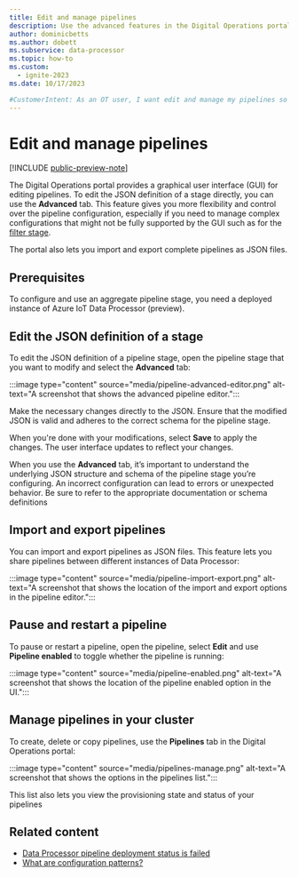 ```yaml
---
title: Edit and manage pipelines
description: Use the advanced features in the Digital Operations portal to edit pipelines and import and export pipelines.
author: dominicbetts
ms.author: dobett
ms.subservice: data-processor
ms.topic: how-to
ms.custom:
  - ignite-2023
ms.date: 10/17/2023

#CustomerIntent: As an OT user, I want edit and manage my pipelines so that I have greater flexibility in advanced editing capabilities.
---
```


# Edit and manage pipelines

[!INCLUDE [public-preview-note](../includes/public-preview-note.md)]

The Digital Operations portal provides a graphical user interface (GUI) for editing pipelines. To edit the JSON definition of a stage directly, you can use the **Advanced** tab. This feature gives you more flexibility and control over the pipeline configuration, especially if you need to manage complex configurations that might not be fully supported by the GUI such as for the [filter stage](howto-configure-filter-stage.md).

The portal also lets you import and export complete pipelines as JSON files.

## Prerequisites

To configure and use an aggregate pipeline stage, you need a deployed instance of Azure IoT Data Processor (preview).

## Edit the JSON definition of a stage

To edit the JSON definition of a pipeline stage, open the pipeline stage that you want to modify and select the **Advanced** tab:

:::image type="content" source="media/pipeline-advanced-editor.png" alt-text="A screenshot that shows the advanced pipeline editor.":::

Make the necessary changes directly to the JSON. Ensure that the modified JSON is valid and adheres to the correct schema for the pipeline stage.

When you're done with your modifications, select **Save** to apply the changes. The user interface updates to reflect your changes.

When you use the **Advanced** tab, it’s important to understand the underlying JSON structure and schema of the pipeline stage you’re configuring. An incorrect configuration can lead to errors or unexpected behavior. Be sure to refer to the appropriate documentation or schema definitions

## Import and export pipelines

You can import and export pipelines as JSON files. This feature lets you share pipelines between different instances of Data Processor:

:::image type="content" source="media/pipeline-import-export.png" alt-text="A screenshot that shows the location of the import and export options in the pipeline editor.":::

## Pause and restart a pipeline

To pause or restart a pipeline, open the pipeline, select **Edit** and use **Pipeline enabled** to toggle whether the pipeline is running:

:::image type="content" source="media/pipeline-enabled.png" alt-text="A screenshot that shows the location of the pipeline enabled option in the UI.":::

## Manage pipelines in your cluster

To create, delete or copy pipelines, use the **Pipelines** tab in the Digital Operations portal:

:::image type="content" source="media/pipelines-manage.png" alt-text="A screenshot that shows the options in the pipelines list.":::

This list also lets you view the provisioning state and status of your pipelines

## Related content

- [Data Processor pipeline deployment status is failed](../troubleshoot/troubleshoot.md#data-processor-pipeline-deployment-status-is-failed)
- [What are configuration patterns?](concept-configuration-patterns.md)
